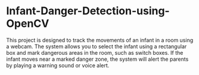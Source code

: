 # Infant-Danger-Detection-using-OpenCV
This project is designed to track the movements of an infant in a room using a webcam. The system allows you to select the infant using a rectangular box and mark dangerous areas in the room, such as switch boxes. If the infant moves near a marked danger zone, the system will alert the parents by playing a warning sound or voice alert.
